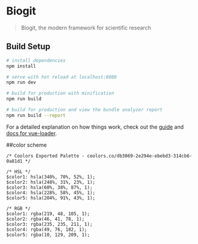 # Biogit

> Biogit, the modern framework for scientific research

## Build Setup

``` bash
# install dependencies
npm install

# serve with hot reload at localhost:8080
npm run dev

# build for production with minification
npm run build

# build for production and view the bundle analyzer report
npm run build --report
```

For a detailed explanation on how things work, check out the [guide](http://vuejs-templates.github.io/webpack/) and [docs for vue-loader](http://vuejs.github.io/vue-loader).

##color scheme

```
/* Coolors Exported Palette - coolors.co/db3069-2e294e-ebebd3-314cb6-0a81d1 */

/* HSL */
$color1: hsla(340%, 70%, 52%, 1);
$color2: hsla(248%, 31%, 23%, 1);
$color3: hsla(60%, 38%, 87%, 1);
$color4: hsla(228%, 58%, 45%, 1);
$color5: hsla(204%, 91%, 43%, 1);

/* RGB */
$color1: rgba(219, 48, 105, 1);
$color2: rgba(46, 41, 78, 1);
$color3: rgba(235, 235, 211, 1);
$color4: rgba(49, 76, 182, 1);
$color5: rgba(10, 129, 209, 1);
```
